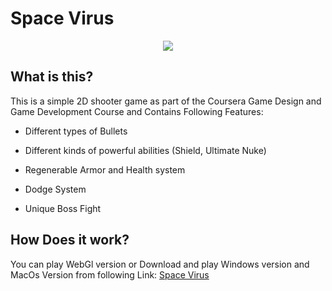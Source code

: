 # Space Virus
<p align="center">
  <img src="https://img.itch.zone/aW1hZ2UvMTI1ODc0Mi83MzM1MTU4LnBuZw==/original/KgVNhO.png" />
</p>

## What is this?
This is a simple 2D shooter game as part of the Coursera Game Design and Game Development Course and Contains Following Features:

- Different types of Bullets

- Different kinds of powerful abilities (Shield, Ultimate Nuke)

- Regenerable Armor and Health system

- Dodge System

- Unique Boss Fight

## How Does it work?
You can play WebGl version or Download and play Windows version and MacOs Version from following Link: [Space Virus](https://mghasemi23.itch.io/space-virus)
